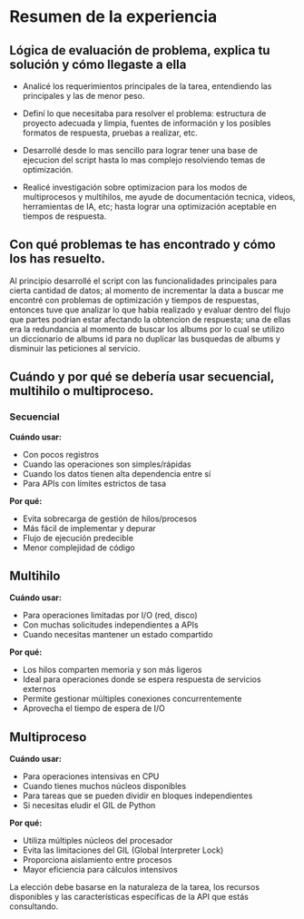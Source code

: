 # Resumen de la experiencia
## Lógica de evaluación de problema, explica tu solución y cómo llegaste a ella
- Analicé los requerimientos principales de la tarea, entendiendo las principales y las de menor peso.

- Definí lo que necesitaba para resolver el problema: estructura de proyecto adecuada y limpia, fuentes de información y los posibles formatos de respuesta, pruebas a realizar, etc.

- Desarrollé desde lo mas sencillo para lograr tener una base de ejecucion del script hasta lo mas complejo resolviendo temas de optimización.

- Realicé investigación sobre optimizacion para los modos de multiprocesos y multihilos, me ayude de documentación tecnica, videos, herramientas de IA, etc; hasta lograr una optimización aceptable en tiempos de respuesta.

## Con qué problemas te has encontrado y cómo los has resuelto.
Al principio desarrollé el script con las funcionalidades principales para cierta cantidad de datos; al momento de incrementar la data a buscar me encontré con problemas de optimización y tiempos de respuestas, entonces tuve que analizar lo que habia realizado y evaluar dentro del flujo que partes podrian estar afectando la obtencion de respuesta; una de ellas era la redundancia al momento de buscar los albums por lo cual se utilizo un diccionario de albums id para no duplicar las busquedas de albums y disminuir las peticiones al servicio.

## Cuándo y por qué se debería usar secuencial, multihilo o multiproceso.

### Secuencial

**Cuándo usar:**
- Con pocos registros
- Cuando las operaciones son simples/rápidas
- Cuando los datos tienen alta dependencia entre sí
- Para APIs con límites estrictos de tasa

**Por qué:**
- Evita sobrecarga de gestión de hilos/procesos
- Más fácil de implementar y depurar
- Flujo de ejecución predecible
- Menor complejidad de código

## Multihilo

**Cuándo usar:**
- Para operaciones limitadas por I/O (red, disco)
- Con muchas solicitudes independientes a APIs
- Cuando necesitas mantener un estado compartido

**Por qué:**
- Los hilos comparten memoria y son más ligeros
- Ideal para operaciones donde se espera respuesta de servicios externos
- Permite gestionar múltiples conexiones concurrentemente
- Aprovecha el tiempo de espera de I/O

## Multiproceso

**Cuándo usar:**
- Para operaciones intensivas en CPU
- Cuando tienes muchos núcleos disponibles
- Para tareas que se pueden dividir en bloques independientes
- Si necesitas eludir el GIL de Python

**Por qué:**
- Utiliza múltiples núcleos del procesador
- Evita las limitaciones del GIL (Global Interpreter Lock)
- Proporciona aislamiento entre procesos
- Mayor eficiencia para cálculos intensivos

La elección debe basarse en la naturaleza de la tarea, los recursos disponibles y las características específicas de la API que estás consultando.